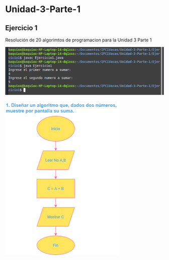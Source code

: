 # Unidad-3-Parte-1

## Ejercicio 1


Resolución de 20 algorimtos de programacion para la Unidad 3 Parte 1

![Terminal](Ej1.png)

![Diagrama de flujo](1.png)

